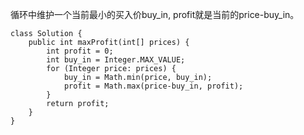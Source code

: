 循环中维护一个当前最小的买入价buy_in, profit就是当前的price-buy_in。 
```
class Solution {
    public int maxProfit(int[] prices) {
        int profit = 0;
        int buy_in = Integer.MAX_VALUE;
        for (Integer price: prices) {
            buy_in = Math.min(price, buy_in);
            profit = Math.max(price-buy_in, profit);
        }
        return profit;
    }
}

```
